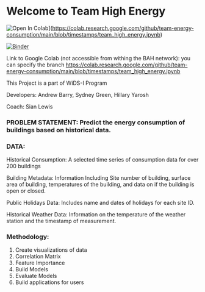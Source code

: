 # Welcome to Team High Energy

![Open In Colab](https://colab.research.google.com/assets/colab-badge.svg)](https://colab.research.google.com/github/team-energy-consumption/main/blob/timestamps/team_high_energy.ipynb)

[![Binder](https://mybinder.org/badge_logo.svg)](https://mybinder.org/v2/gh/team-energy-consumption/main/timestamps)

Link to Google Colab (not accessible from withing the BAH network):
you can specify the branch
https://colab.research.google.com/github/team-energy-consumption/main/blob/timestamps/team_high_energy.ipynb


This Project is a part of WiDS-I Program

Developers: Andrew Barry, Sydney Green, Hillary Yarosh

Coach: Sian Lewis

### PROBLEM STATEMENT: Predict the energy consumption of buildings based on historical data. 

### DATA: 

Historical Consumption: A selected time series of consumption data for over 200 buildings

Building Metadata: Information Including Site number of building, surface area of building, temperatures of the building, and data on if the building is open or closed.

Public Holidays Data: Includes name and dates of holidays for each site ID.

Historical Weather Data: Information on the temperature of the weather station and the timestamp of measurement. 


### Methodology:

1. Create visualizations of data
2. Correlation Matrix
3. Feature Importance
4. Build Models
5. Evaluate Models
6. Build applications for users

